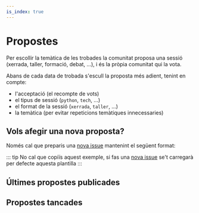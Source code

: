 ```yaml
---
is_index: true
---
```

# Propostes

Per escollir la temàtica de les trobades la comunitat proposa una sessió (xerrada, taller, formació, debat, ...), i és la pròpia comunitat qui la vota.

Abans de cada data de trobada s'escull la proposta més adient, tenint en compte:
- l'acceptació (el recompte de vots)
- el tipus de sessió (`python`, `tech`, ...)
- el format de la sessió (`xerrada`, `taller`, ...)
- la temàtica (per evitar repeticions temàtiques innecessaries)

## Vols afegir una nova proposta?

Només cal que preparis una [nova issue](https://github.com/pygrn/xerrades/issues/new) mantenint el següent format:

<FileContent
  v-bind:github="{organization:'pygrn', repo:'xerrades', path: '.github/ISSUE_TEMPLATE.md'}"
/>

::: tip
No cal que copiïs aquest exemple, si fas una [nova issue](https://github.com/pygrn/xerrades/issues/new) se't carregarà per defecte aquesta plantilla
:::

## Últimes propostes publicades

<IssuesList
  :limit=0
  emptyMessage="No s'ha trobat cap proposta pendent"
  v-bind:github="{organization:'pygrn', repo:'xerrades', params:{state: 'open'}}"
/>

## Propostes tancades

<IssuesList
  :limit=0
  emptyMessage="No s'ha trobat cap proposta tancada"
  v-bind:github="{organization:'pygrn', repo:'xerrades', params:{state: 'closed'}}"
/>
